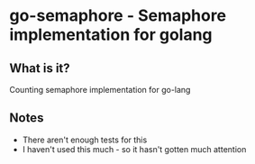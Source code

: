 # go-semaphore - Semaphore implementation for golang

## What is it?
Counting semaphore implementation for go-lang

## Notes
- There aren't enough tests for this
- I haven't used this much - so it hasn't gotten much attention
